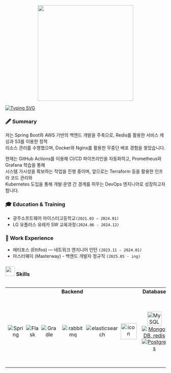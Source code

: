 <div id="header" align="center">
<img src="https://assets.website-files.com/6174a877844b8d384f2230b9/621405faf156b68381c89877_Untitled%20design.gif" width="300"/>
</div>

[![Typing SVG](https://readme-typing-svg.demolab.com?font=Dancing+Script&weight=500&size=40&pause=1000&center=true&vCenter=true&width=1000&height=100&lines=Hello+Welcome+To+My+Github+Profile+;I+Am+A+Backend+Developer;I+Hava+5+Years+Of+Experiences)](https://git.io/typing-svg)

### 🖋️ Summary

저는 Spring Boot와 AWS 기반의 백엔드 개발을 주축으로, Redis를 활용한 서비스 캐싱과 S3를 이용한 정적  
리소스 관리를 수행했으며, Docker와 Nginx를 활용한 무중단 배포 경험을 쌓았습니다. 

현재는 GitHub Actions를 이용해 CI/CD 파이프라인을 자동화하고, Prometheus와 Grafana 학습을 통해  
시스템 가시성을 확보하는 작업을 진행 중이며, 앞으로는 Terraform 등을 활용한 인프라 코드 관리와  
Kubernetes 도입을 통해 개발·운영 간 경계를 허무는 DevOps 엔지니어로 성장하고자 합니다.

<h3 align="left">🎓 Education & Training</h3>

- 광주소프트웨어 마이스터고등학교`(2021.03 – 2024.01)`
- LG 유플러스 유레카 SW 교육과정`(2024.06 - 2024.12)`

<h3 align="left">💼 Work Experience</h3>

- 에티포스 (Ettifos) — 네트워크 엔지니어 인턴 `(2023.11 - 2024.01)`
- 마스터웨이 (Masterway) - 백엔드 개발자 정규직 `(2025.05 - ing)`


<h3 align="left"> <img src="https://media.giphy.com/media/iY8CRBdQXODJSCERIr/giphy.gif" width="30"> Skills</h3>
<div style='display:flex; flex-direction:column; align-items:center ; justify-content:center'>
<table>
  <tr>
    <td align="center" width="300"><strong>Backend</strong></td>
    <td align="center" width="300"><strong>Database</strong></td>
    <td align="center" width="400"><strong>Tools</strong></td>
  </tr>
  <tr>
    <td align="center">
      <div style="display: flex; gap: 8px; align-items: center;">
        <img src="https://skillicons.dev/icons?i=spring&theme=light" alt="Spring" />
        <img src="https://skillicons.dev/icons?i=flask&theme=light" alt="Flask" />
        <img src="https://skillicons.dev/icons?i=gradle&theme=light" alt="Gradle" />
        <br>
        <img src="https://skillicons.dev/icons?i=rabbitmq&theme=light" alt="rabbitmq" />
        <img src="https://skillicons.dev/icons?i=elasticsearch&theme=light" alt="elasticsearch" />
        <img src="https://techstack-generator.vercel.app/nginx-icon.svg" alt="icon" width="50" height="50" />
      </div>
  </td>
    <td align="center">
      <a href="https://skillicons.dev">
        <img src="https://techstack-generator.vercel.app/mysql-icon.svg" alt="MySQL" width="45" height="45" />
        <img src="https://skillicons.dev/icons?i=mongodb,redis" alt="MongoDB, redis" />
        <img src="https://skillicons.dev/icons?i=postgres" alt="Postgres" />
      </a>
    </td>
    <td align="center">
      <a href="https://skillicons.dev">
        <img src="https://skillicons.dev/icons?i=git,github,githubactions,figma,notion,firebase" alt="Git, GitHub, GitAction, Figma, Notin, firebase" />
        </br>
        <img src="https://skillicons.dev/icons?i=vscode,visualstudio,idea,postman,grafana,prometheus" alt="VS Code,Visual Studio, Idea, Postman, Grafana,prometheus, " />
        </br>
        <img src="https://techstack-generator.vercel.app/kubernetes-icon.svg" alt="icon" width="37" height="37" />
        <img src="https://techstack-generator.vercel.app/docker-icon.svg" alt="Docker" width="37" height="37" />
        <img src="https://techstack-generator.vercel.app/aws-icon.svg" alt="AWS" width="37" height="37" />
        <img src="https://techstack-generator.vercel.app/restapi-icon.svg" alt="REST API" width="37" height="37" />
      </a>
    </td>
  </tr>
</table>
<br />
